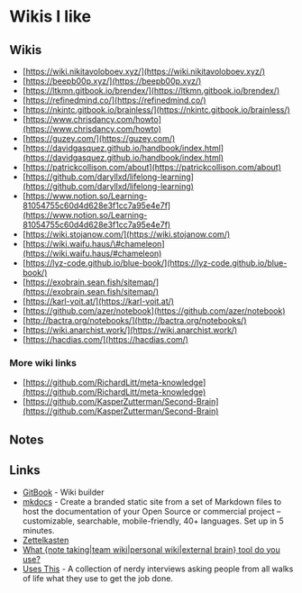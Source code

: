 # Wikis I like

## Wikis

* [https://wiki.nikitavoloboev.xyz/](https://wiki.nikitavoloboev.xyz/)
* [https://beepb00p.xyz/](https://beepb00p.xyz/)
* [https://ltkmn.gitbook.io/brendex/](https://ltkmn.gitbook.io/brendex/)
* [https://refinedmind.co/](https://refinedmind.co/)
* [https://nkintc.gitbook.io/brainless/](https://nkintc.gitbook.io/brainless/)
* [https://www.chrisdancy.com/howto](https://www.chrisdancy.com/howto)
* [https://guzey.com/](https://guzey.com/)
* [https://davidgasquez.github.io/handbook/index.html](https://davidgasquez.github.io/handbook/index.html)
* [https://patrickcollison.com/about](https://patrickcollison.com/about)
* [https://github.com/daryllxd/lifelong-learning](https://github.com/daryllxd/lifelong-learning)
* [https://www.notion.so/Learning-81054755c60d4d628e3f1cc7a95e4e7f](https://www.notion.so/Learning-81054755c60d4d628e3f1cc7a95e4e7f)
* [https://wiki.stojanow.com/](https://wiki.stojanow.com/)
* [https://wiki.waifu.haus/\#chameleon](https://wiki.waifu.haus/#chameleon)
* [https://lyz-code.github.io/blue-book/](https://lyz-code.github.io/blue-book/)
* [https://exobrain.sean.fish/sitemap/](https://exobrain.sean.fish/sitemap/)
* [https://karl-voit.at/](https://karl-voit.at/)
* [https://github.com/azer/notebook](https://github.com/azer/notebook)
* [http://bactra.org/notebooks/](http://bactra.org/notebooks/)
* [https://wiki.anarchist.work/](https://wiki.anarchist.work/)
* [https://hacdias.com/](https://hacdias.com/)

### More wiki links

* [https://github.com/RichardLitt/meta-knowledge](https://github.com/RichardLitt/meta-knowledge)
* [https://github.com/KasperZutterman/Second-Brain](https://github.com/KasperZutterman/Second-Brain)

## Notes

## Links

* [GitBook](https://www.gitbook.com/?utm_source=content&utm_medium=trademark&utm_campaign=nkintc) - Wiki builder
* [mkdocs](https://squidfunk.github.io/mkdocs-material-insiders/) - Create a branded static site from a set of Markdown files to host the documentation of your Open Source or commercial project – customizable, searchable, mobile-friendly, 40+ languages. Set up in 5 minutes.
* [Zettelkasten](https://zettelkasten.de/)
* [What {note taking\|team wiki\|personal wiki\|external brain} tool do you use?](https://lobste.rs/s/e5lx5p/what_note_taking_team_wiki_personal_wiki)
* [Uses This](https://usesthis.com/) - A collection of nerdy interviews asking people from all walks of life what they use to get the job done.

